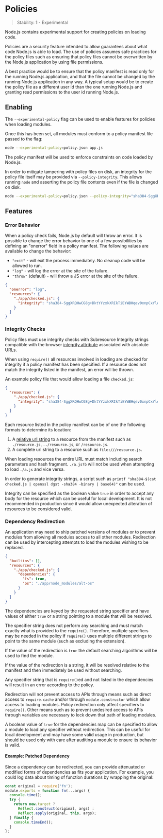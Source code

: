 # Policies

<!--introduced_in=v11.8.0-->
<!-- type=misc -->

> Stability: 1 - Experimental

<!-- name=policy -->

Node.js contains experimental support for creating policies on loading code.

Policies are a security feature intended to allow guarantees
about what code Node.js is able to load. The use of policies assumes
safe practices for the policy files such as ensuring that policy
files cannot be overwritten by the Node.js application by using
file permissions.

A best practice would be to ensure that the policy manifest is read only for
the running Node.js application, and that the file cannot be changed
by the running Node.js application in any way. A typical setup would be to
create the policy file as a different user id than the one running Node.js
and granting read permissions to the user id running Node.js.

## Enabling

<!-- type=misc -->

The `--experimental-policy` flag can be used to enable features for policies
when loading modules.

Once this has been set, all modules must conform to a policy manifest file
passed to the flag:

```sh
node --experimental-policy=policy.json app.js
```

The policy manifest will be used to enforce constraints on code loaded by
Node.js.

In order to mitigate tampering with policy files on disk, an integrity for
the policy file itself may be provided via `--policy-integrity`.
This allows running `node` and asserting the policy file contents
even if the file is changed on disk.

```sh
node --experimental-policy=policy.json --policy-integrity="sha384-SggXRQHwCG8g+DktYYzxkXRIkTiEYWBHqev0xnpCxYlqMBufKZHAHQM3/boDaI/0" app.js
```

## Features

### Error Behavior

When a policy check fails, Node.js by default will throw an error.
It is possible to change the error behavior to one of a few possibilities
by defining an "onerror" field in a policy manifest. The following values are
available to change the behavior:

* `"exit"` - will exit the process immediately.
    No cleanup code will be allowed to run.
* `"log"` - will log the error at the site of the failure.
* `"throw"` (default) - will throw a JS error at the site of the failure.

```json
{
  "onerror": "log",
  "resources": {
    "./app/checked.js": {
      "integrity": "sha384-SggXRQHwCG8g+DktYYzxkXRIkTiEYWBHqev0xnpCxYlqMBufKZHAHQM3/boDaI/0"
    }
  }
}
```

### Integrity Checks

Policy files must use integrity checks with Subresource Integrity strings
compatible with the browser
[integrity attribute](https://www.w3.org/TR/SRI/#the-integrity-attribute)
associated with absolute URLs.

When using `require()` all resources involved in loading are checked for
integrity if a policy manifest has been specified. If a resource does not match
the integrity listed in the manifest, an error will be thrown.

An example policy file that would allow loading a file `checked.js`:

```json
{
  "resources": {
    "./app/checked.js": {
      "integrity": "sha384-SggXRQHwCG8g+DktYYzxkXRIkTiEYWBHqev0xnpCxYlqMBufKZHAHQM3/boDaI/0"
    }
  }
}
```

Each resource listed in the policy manifest can be of one the following
formats to determine its location:

1. A [relative url string][] to a resource from the manifest such as `./resource.js`, `../resource.js`, or `/resource.js`.
2. A complete url string to a resource such as `file:///resource.js`.

When loading resources the entire URL must match including search parameters
and hash fragment. `./a.js?b` will not be used when attempting to load
`./a.js` and vice versa.

In order to generate integrity strings, a script such as
`printf "sha384-$(cat checked.js | openssl dgst -sha384 -binary | base64)"`
can be used.

Integrity can be specified as the boolean value `true` in order to accept any
body for the resource which can be useful for local development. It is not
recommended in production since it would allow unexpected alteration of
resources to be considered valid.

### Dependency Redirection

An application may need to ship patched versions of modules or to prevent
modules from allowing all modules access to all other modules. Redirection
can be used by intercepting attempts to load the modules wishing to be
replaced.

```json
{
  "builtins": [],
  "resources": {
    "./app/checked.js": {
      "dependencies": {
        "fs": true,
        "os": "./app/node_modules/alt-os"
      }
    }
  }
}
```

The dependencies are keyed by the requested string specifier and have values
of either `true` or a string pointing to a module that will be resolved.

The specifier string does not perform any searching and must match exactly
what is provided to the `require()`. Therefore, multiple specifiers may be
needed in the policy if `require()` uses multiple different strings to point
to the same module (such as excluding the extension).

If the value of the redirection is `true` the default searching algorithms will
be used to find the module.

If the value of the redirection is a string, it will be resolved relative to
the manifest and then immediately be used without searching.

Any specifier string that is `require()`ed and not listed in the dependencies
will result in an error according to the policy.

Redirection will not prevent access to APIs through means such as direct access
to `require.cache` and/or through `module.constructor` which allow access to
loading modules. Policy redirection only affect specifiers to `require()`.
Other means such as to prevent undesired access to APIs through variables are
necessary to lock down that path of loading modules.

A boolean value of `true` for the dependencies map can be specified to allow a
module to load any specifier without redirection. This can be useful for local
development and may have some valid usage in production, but should be used
only with care after auditing a module to ensure its behavior is valid.

#### Example: Patched Dependency

Since a dependency can be redirected, you can provide attenuated or modified
forms of dependencies as fits your application. For example, you could log
data about timing of function durations by wrapping the original:

```js
const original = require('fn');
module.exports = function fn(...args) {
  console.time();
  try {
    return new.target ?
      Reflect.construct(original, args) :
      Reflect.apply(original, this, args);
  } finally {
    console.timeEnd();
  }
};
```


[relative url string]: https://url.spec.whatwg.org/#relative-url-with-fragment-string
